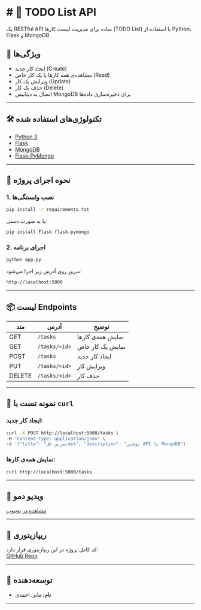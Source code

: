 # # 📝 TODO List API

یک RESTful API ساده برای مدیریت لیست کارها (TODO List) با استفاده از Python، Flask و MongoDB.

## 🎯 ویژگی‌ها

- ایجاد کار جدید (Create)
- مشاهده‌ی همه کارها یا یک کار خاص (Read)
- ویرایش یک کار (Update)
- حذف یک کار (Delete)
- اتصال به دیتابیس MongoDB برای ذخیره‌سازی داده‌ها

---

## 🛠 تکنولوژی‌های استفاده شده

- [Python 3](https://www.python.org/)
- [Flask](https://flask.palletsprojects.com/)
- [MongoDB](https://www.mongodb.com/)
- [Flask-PyMongo](https://flask-pymongo.readthedocs.io/)

---

## 🚀 نحوه اجرای پروژه

### 1. نصب وابستگی‌ها

```bash
pip install -r requirements.txt
```

یا به صورت دستی:

```bash
pip install Flask flask-pymongo
```

### 2. اجرای برنامه

```bash
python app.py
```

سرور روی آدرس زیر اجرا می‌شود:

```
http://localhost:5000
```

---

## 📦 لیست Endpoints

| متد | آدرس | توضیح |
|------|--------|--------|
| GET | `/tasks` | نمایش همه‌ی کارها |
| GET | `/tasks/<id>` | نمایش یک کار خاص |
| POST | `/tasks` | ایجاد کار جدید |
| PUT | `/tasks/<id>` | ویرایش کار |
| DELETE | `/tasks/<id>` | حذف کار |

---

## 🧪 نمونه تست با `curl`

### ایجاد کار جدید:

```bash
curl -X POST http://localhost:5000/tasks \
-H "Content-Type: application/json" \
-d '{"title": "تمرین فلask", "description": "نوشتن API با MongoDB"}'
```

### نمایش همه‌ی کارها:

```bash
curl http://localhost:5000/tasks
```

---

## 🎥 ویدیو دمو

[مشاهده در یوتیوب](https://youtu.be/WGo7hoA-btQ)

---

## 📁 ریپازیتوری

کد کامل پروژه در این ریپازیتوری قرار دارد:  
[GitHub Repo](https://github.com/manixahmadi/tamrin2tarahiweb)

---

## 👤 توسعه‌دهنده

- **نام:** مانی احمدی  

---